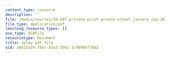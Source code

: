 ```yaml
---
content_type: resource
description: ''
file: /media/courses/16-687-private-pilot-ground-school-january-iap-2019/a8e25a2476dc05a329622c9996b776b2_-dOX_4lI6HY.pdf
file_type: application/pdf
learning_resource_types: []
ocw_type: OCWFile
resourcetype: Document
title: 3play pdf file
uid: a8e25a24-76dc-05a3-2962-2c9996b776b2
---
```

